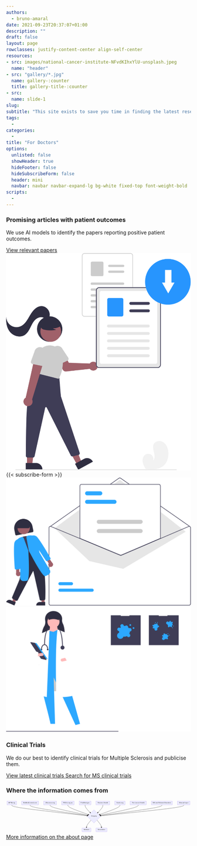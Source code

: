 ```yaml
---
authors:
  - bruno-amaral
date: 2021-09-23T20:37:07+01:00
description: ""
draft: false
layout: page
rowclasses: justify-content-center align-self-center
resources: 
- src: images/national-cancer-institute-NFvdKIhxYlU-unsplash.jpeg
  name: "header"
- src: "gallery/*.jpg"
  name: gallery-:counter
  title: gallery-title-:counter
- src:
  name: slide-1
slug:
subtitle: "This site exists to save you time in finding the latest research to help your patients."
tags: 
  - 
categories: 
  - 
title: "For Doctors"
options:
  unlisted: false
  showHeader: true
  hideFooter: false
  hideSubscribeForm: false
  header: mini
  navbar: navbar navbar-expand-lg bg-white fixed-top font-weight-bold
scripts:
  - 
---
```

</div>
<div class="row justify-content-center align-self-center mb-5 p-md-5 mb-5 ">

<div class="col-md-5 col-12 justify-content-center align-self-center align-left">
  <h3 class="title">Promising articles with patient outcomes</h3>
  <p class="lead font-weight-normal">We use AI models to identify the papers reporting positive patient outcomes.</p>
  <a href='/relevant/' class="btn btn-info btn-round btn-lg font-weight-bold " data-umami-event="click--doctors-page-download-articles-zip"> View relevant papers <i class="ml-1 fas fa-arrow-circle-right"></i></a>
</div>
<div class="col-md-5 col-12 align-self-center">
  <img src="images/undraw_export_files_re_99ar.svg" class="w-50 align-middle d-none d-md-block ml-auto mr-auto" alt="Email newsletter" loading="lazy" />
</div>  

</div>

<div class="row justify-content-center align-self-center mb-5 p-md-5 bg-grey">
<div class="col-md-5 col-12 justify-content-center align-self-center ">
  <div class="col-md-12 ml-auto mr-auto">
                {{< subscribe-form >}}
              </div>
</div>
  <div class="col-md-5 col-12 align-self-center">
    <img src="images/undraw_subscribe_vspl.svg" class="w-50 align-middle d-none d-md-block ml-auto mr-auto" alt="Email newsletter" loading="lazy" />
  </div>  
</div>

<!-- 
<div class="row justify-content-center align-self-center mb-5 p-md-5 mb-1 bg-grey">

<div class="col-md-4 col-12 justify-content-center align-self-center align-right mt-5">
  <img src="images/undraw_medicine_b1ol.svg" class="w-75 align-middle d-none d-md-block" alt="medical doctors" loading="lazy"/>
  </div>
  <div class="col-md-5 col-12 justify-content-center align-self-center mt-5">  
  <h3 class="title">The observatory</h3>
  <p class="lead font-weight-normal">Here you can customise a dashboard of current research and download the results.</p>
  <a href='{{< ref "/observatory/_index.md" >}}' class="btn btn-success btn-round btn-lg font-weight-bold " data-umami-event="click--doctors-page-observatory">Observatory <i class="mr-1 fas fa-arrow-circle-right"></i></a>
  
  </div>
</div>
-->





<div class="row justify-content-center align-self-center mb-5 p-md-5">
  <div class="col-md-4 col-12 align-self-center">
    <img src="images/undraw_medical_research_qg4d.svg" class="w-75 align-middle d-none d-md-block" alt="Email newsletter" loading="lazy" />
  </div>
  <div class="col-md-5 col-12 justify-content-center align-self-center">
    <h3 class="title">Clinical Trials</h3>
    <p class="lead font-weight-normal">We do our best to identify clinical trials for Multiple Sclerosis and publicise them.</p>
    <a href='{{< ref "/trials/_index.md" >}}' class="btn btn-info btn-round btn-lg font-weight-bold" data-umami-event="click--doctors-page-view-trials">View latest clinical trials <i class="ml-1 fas fa-arrow-circle-right"></i></a>
    <a href='{{< ref "/search/_index.md" >}}' class="btn btn-success btn-round btn-lg font-weight-bold" data-umami-event="click--doctors-page-search-trials">Search for MS clinical trials <i class="ml-1 fas fa-arrow-circle-right"></i></a>
    </div>
</div>

<div class="row justify-content-center align-self-center mb-5 p-md-5 bg-grey">
<div class="col-md-12"><h3 class="title text-center">Where the information comes from</h3></div>
<div class="col-md-10 mx-auto">
<svg aria-roledescription="flowchart-v2" role="graphics-document document" viewBox="-8 -8 1887.921875 329.3125" style="max-width: 100%;" xmlns="http://www.w3.org/2000/svg" width="100%" id="graph-div" height="100%" xmlns:xlink="http://www.w3.org/1999/xlink"><style>@import url("https://cdnjs.cloudflare.com/ajax/libs/font-awesome/6.4.0/css/all.min.css");'</style><style>#graph-div{font-family:"trebuchet ms",verdana,arial,sans-serif;font-size:16px;fill:#333;}#graph-div .error-icon{fill:#552222;}#graph-div .error-text{fill:#552222;stroke:#552222;}#graph-div .edge-thickness-normal{stroke-width:2px;}#graph-div .edge-thickness-thick{stroke-width:3.5px;}#graph-div .edge-pattern-solid{stroke-dasharray:0;}#graph-div .edge-pattern-dashed{stroke-dasharray:3;}#graph-div .edge-pattern-dotted{stroke-dasharray:2;}#graph-div .marker{fill:#333333;stroke:#333333;}#graph-div .marker.cross{stroke:#333333;}#graph-div svg{font-family:"trebuchet ms",verdana,arial,sans-serif;font-size:16px;}#graph-div .label{font-family:"trebuchet ms",verdana,arial,sans-serif;color:#333;}#graph-div .cluster-label text{fill:#333;}#graph-div .cluster-label span,#graph-div p{color:#333;}#graph-div .label text,#graph-div span,#graph-div p{fill:#333;color:#333;}#graph-div .node rect,#graph-div .node circle,#graph-div .node ellipse,#graph-div .node polygon,#graph-div .node path{fill:#ECECFF;stroke:#9370DB;stroke-width:1px;}#graph-div .flowchart-label text{text-anchor:middle;}#graph-div .node .label{text-align:center;}#graph-div .node.clickable{cursor:pointer;}#graph-div .arrowheadPath{fill:#333333;}#graph-div .edgePath .path{stroke:#333333;stroke-width:2.0px;}#graph-div .flowchart-link{stroke:#333333;fill:none;}#graph-div .edgeLabel{background-color:#e8e8e8;text-align:center;}#graph-div .edgeLabel rect{opacity:0.5;background-color:#e8e8e8;fill:#e8e8e8;}#graph-div .labelBkg{background-color:rgba(232, 232, 232, 0.5);}#graph-div .cluster rect{fill:#ffffde;stroke:#aaaa33;stroke-width:1px;}#graph-div .cluster text{fill:#333;}#graph-div .cluster span,#graph-div p{color:#333;}#graph-div div.mermaidTooltip{position:absolute;text-align:center;max-width:200px;padding:2px;font-family:"trebuchet ms",verdana,arial,sans-serif;font-size:12px;background:hsl(80, 100%, 96.2745098039%);border:1px solid #aaaa33;border-radius:2px;pointer-events:none;z-index:100;}#graph-div .flowchartTitleText{text-anchor:middle;font-size:18px;fill:#333;}#graph-div :root{--mermaid-font-family:"trebuchet ms",verdana,arial,sans-serif;}</style><g><marker orient="auto" markerHeight="12" markerWidth="12" markerUnits="userSpaceOnUse" refY="5" refX="10" viewBox="0 0 10 10" class="marker flowchart" id="flowchart-pointEnd"><path style="stroke-width: 1; stroke-dasharray: 1, 0;" class="arrowMarkerPath" d="M 0 0 L 10 5 L 0 10 z"></path></marker><marker orient="auto" markerHeight="12" markerWidth="12" markerUnits="userSpaceOnUse" refY="5" refX="0" viewBox="0 0 10 10" class="marker flowchart" id="flowchart-pointStart"><path style="stroke-width: 1; stroke-dasharray: 1, 0;" class="arrowMarkerPath" d="M 0 5 L 10 10 L 10 0 z"></path></marker><marker orient="auto" markerHeight="11" markerWidth="11" markerUnits="userSpaceOnUse" refY="5" refX="11" viewBox="0 0 10 10" class="marker flowchart" id="flowchart-circleEnd"><circle style="stroke-width: 1; stroke-dasharray: 1, 0;" class="arrowMarkerPath" r="5" cy="5" cx="5"></circle></marker><marker orient="auto" markerHeight="11" markerWidth="11" markerUnits="userSpaceOnUse" refY="5" refX="-1" viewBox="0 0 10 10" class="marker flowchart" id="flowchart-circleStart"><circle style="stroke-width: 1; stroke-dasharray: 1, 0;" class="arrowMarkerPath" r="5" cy="5" cx="5"></circle></marker><marker orient="auto" markerHeight="11" markerWidth="11" markerUnits="userSpaceOnUse" refY="5.2" refX="12" viewBox="0 0 11 11" class="marker cross flowchart" id="flowchart-crossEnd"><path style="stroke-width: 2; stroke-dasharray: 1, 0;" class="arrowMarkerPath" d="M 1,1 l 9,9 M 10,1 l -9,9"></path></marker><marker orient="auto" markerHeight="11" markerWidth="11" markerUnits="userSpaceOnUse" refY="5.2" refX="-1" viewBox="0 0 11 11" class="marker cross flowchart" id="flowchart-crossStart"><path style="stroke-width: 2; stroke-dasharray: 1, 0;" class="arrowMarkerPath" d="M 1,1 l 9,9 M 10,1 l -9,9"></path></marker><g class="root"><g class="clusters"></g><g class="edgePaths"><path marker-end="url(#flowchart-pointEnd)" style="fill:none;" class="edge-thickness-normal edge-pattern-solid flowchart-link LS-APTA LE-Gregory" id="L-APTA-Gregory-0" d="M49.58984375,39L49.58984375,43.166666666666664C49.58984375,47.333333333333336,49.58984375,55.666666666666664,179.52351241548354,74.23918289701645C309.45718108096713,92.81169912736623,569.3245184119343,121.62339825473242,699.2581870774178,136.02924781841554L829.1918557429013,150.43509738209863"></path><path marker-end="url(#flowchart-pointEnd)" style="fill:none;" class="edge-thickness-normal edge-pattern-solid flowchart-link LS-BioMedCentral LE-Gregory" id="L-BioMedCentral-Gregory-0" d="M236.8828125,39L236.8828125,43.166666666666664C236.8828125,47.333333333333336,236.8828125,55.666666666666664,335.882451351803,73.95771791903034C434.88209020360597,92.24876917139402,632.8813679072119,120.49753834278802,731.8810067590149,134.62192292848502L830.880645610818,148.74630751418204"></path><path marker-end="url(#flowchart-pointEnd)" style="fill:none;" class="edge-thickness-normal edge-pattern-solid flowchart-link LS-JNeurosci LE-Gregory" id="L-JNeurosci-Gregory-0" d="M441.38671875,39L441.38671875,43.166666666666664C441.38671875,47.333333333333336,441.38671875,55.666666666666664,506.832316305676,73.42777484015734C572.277913861352,91.18888301364802,703.1691089727041,118.37776602729603,768.6147065283799,131.97220753412003L834.0603040840559,145.56664904094404"></path><path marker-end="url(#flowchart-pointEnd)" style="fill:none;" class="edge-thickness-normal edge-pattern-solid flowchart-link LS-PEDro LE-Gregory" id="L-PEDro-Gregory-0" d="M623.01953125,39L623.01953125,43.166666666666664C623.01953125,47.333333333333336,623.01953125,55.666666666666664,659.1695518253985,72.45121640376819C695.3195724007969,89.23576614086971,767.6196135515938,114.47153228173944,803.7696341269924,127.0894153521743L839.9196547023909,139.70729842260917"></path><path marker-end="url(#flowchart-pointEnd)" style="fill:none;" class="edge-thickness-normal edge-pattern-solid flowchart-link LS-PubMed LE-Gregory" id="L-PubMed-Gregory-0" d="M798.7109375,39L798.7109375,43.166666666666664C798.7109375,47.333333333333336,798.7109375,55.666666666666664,808.3623667653541,69.66790667214603C818.0137960307079,83.66914667762539,837.3166545614158,103.3382933552508,846.9680838267699,113.17286669406349L856.6195130921238,123.00744003287619"></path><path marker-end="url(#flowchart-pointEnd)" style="fill:none;" class="edge-thickness-normal edge-pattern-solid flowchart-link LS-Reuters LE-Gregory" id="L-Reuters-Gregory-0" d="M980.54296875,39L980.54296875,43.166666666666664C980.54296875,47.333333333333336,980.54296875,55.666666666666664,971.0582061513127,69.66790667214603C961.5734435526255,83.66914667762539,942.6039183552508,103.3382933552508,933.1191557565635,113.17286669406349L923.6343931578762,123.00744003287619"></path><path marker-end="url(#flowchart-pointEnd)" style="fill:none;" class="edge-thickness-normal edge-pattern-solid flowchart-link LS-Scielo LE-Gregory" id="L-Scielo-Gregory-0" d="M1154.88671875,39L1154.88671875,43.166666666666664C1154.88671875,47.333333333333336,1154.88671875,55.666666666666664,1119.1170241667116,72.44026635421157C1083.347329583423,89.21386604175648,1011.8079404168462,114.42773208351296,976.0382458335579,127.0346651043912L940.2685512502694,139.64159812526944"></path><path marker-end="url(#flowchart-pointEnd)" style="fill:none;" class="edge-thickness-normal edge-pattern-solid flowchart-link LS-TheLancet LE-Gregory" id="L-TheLancet-Gregory-0" d="M1342.046875,39L1342.046875,43.166666666666664C1342.046875,47.333333333333336,1342.046875,55.666666666666664,1276.0861411915305,73.44258650403053C1210.1254073830612,91.21850634139439,1078.2039397661222,118.43701268278875,1012.2432059576527,132.04626585348595L946.2824721491831,145.65551902418312"></path><path marker-end="url(#flowchart-pointEnd)" style="fill:none;" class="edge-thickness-normal edge-pattern-solid flowchart-link LS-MsRelDis LE-Gregory" id="L-MsRelDis-Gregory-0" d="M1583.77734375,39L1583.77734375,43.166666666666664C1583.77734375,47.333333333333336,1583.77734375,55.666666666666664,1478.1170930828375,74.03148110367097C1372.4568424156753,92.39629554067528,1161.1363410813506,120.79259108135057,1055.4760904141883,134.9907388516882L949.8158397470258,149.18888662202585"></path><path marker-end="url(#flowchart-pointEnd)" style="fill:none;" class="edge-thickness-normal edge-pattern-solid flowchart-link LS-Manual LE-Gregory" id="L-Manual-Gregory-0" d="M1806.8203125,39L1806.8203125,43.166666666666664C1806.8203125,47.333333333333336,1806.8203125,55.666666666666664,1664.2795223263336,74.32476972216689C1521.738732152667,92.98287277766711,1236.6571518053343,121.96574555533421,1094.1163616316678,136.4571819441678L951.5755714580013,150.94861833300132"></path><path marker-end="url(#flowchart-pointEnd)" style="fill:none;" class="edge-thickness-normal edge-pattern-solid flowchart-link LS-Gregory LE-Website" id="L-Gregory-Website-0" d="M859.4921631692927,194.1777100442927L851.7359823285773,203.36684170357725C843.9798014878619,212.55597336286178,828.4674398064309,230.9342366814309,820.7112589657154,244.29003500738213C812.955078125,257.6458333333333,812.955078125,265.9791666666667,812.955078125,270.1458333333333L812.955078125,274.3125"></path><path marker-end="url(#flowchart-pointEnd)" style="fill:none;" class="edge-thickness-normal edge-pattern-solid flowchart-link LS-Gregory LE-Newsletter" id="L-Gregory-Newsletter-0" d="M920.7617430807073,194.1777100442927L928.3512572547561,203.36684170357725C935.9407714288049,212.55597336286178,951.1197997769024,230.9342366814309,958.7093139509512,244.29003500738213C966.298828125,257.6458333333333,966.298828125,265.9791666666667,966.298828125,270.1458333333333L966.298828125,274.3125"></path></g><g class="edgeLabels"><g class="edgeLabel"><g transform="translate(0, 0)" class="label"><foreignObject height="0" width="0"><div style="display: inline-block; white-space: nowrap;" xmlns="http://www.w3.org/1999/xhtml"><span class="edgeLabel"></span></div></foreignObject></g></g><g class="edgeLabel"><g transform="translate(0, 0)" class="label"><foreignObject height="0" width="0"><div style="display: inline-block; white-space: nowrap;" xmlns="http://www.w3.org/1999/xhtml"><span class="edgeLabel"></span></div></foreignObject></g></g><g class="edgeLabel"><g transform="translate(0, 0)" class="label"><foreignObject height="0" width="0"><div style="display: inline-block; white-space: nowrap;" xmlns="http://www.w3.org/1999/xhtml"><span class="edgeLabel"></span></div></foreignObject></g></g><g class="edgeLabel"><g transform="translate(0, 0)" class="label"><foreignObject height="0" width="0"><div style="display: inline-block; white-space: nowrap;" xmlns="http://www.w3.org/1999/xhtml"><span class="edgeLabel"></span></div></foreignObject></g></g><g class="edgeLabel"><g transform="translate(0, 0)" class="label"><foreignObject height="0" width="0"><div style="display: inline-block; white-space: nowrap;" xmlns="http://www.w3.org/1999/xhtml"><span class="edgeLabel"></span></div></foreignObject></g></g><g class="edgeLabel"><g transform="translate(0, 0)" class="label"><foreignObject height="0" width="0"><div style="display: inline-block; white-space: nowrap;" xmlns="http://www.w3.org/1999/xhtml"><span class="edgeLabel"></span></div></foreignObject></g></g><g class="edgeLabel"><g transform="translate(0, 0)" class="label"><foreignObject height="0" width="0"><div style="display: inline-block; white-space: nowrap;" xmlns="http://www.w3.org/1999/xhtml"><span class="edgeLabel"></span></div></foreignObject></g></g><g class="edgeLabel"><g transform="translate(0, 0)" class="label"><foreignObject height="0" width="0"><div style="display: inline-block; white-space: nowrap;" xmlns="http://www.w3.org/1999/xhtml"><span class="edgeLabel"></span></div></foreignObject></g></g><g class="edgeLabel"><g transform="translate(0, 0)" class="label"><foreignObject height="0" width="0"><div style="display: inline-block; white-space: nowrap;" xmlns="http://www.w3.org/1999/xhtml"><span class="edgeLabel"></span></div></foreignObject></g></g><g class="edgeLabel"><g transform="translate(0, 0)" class="label"><foreignObject height="0" width="0"><div style="display: inline-block; white-space: nowrap;" xmlns="http://www.w3.org/1999/xhtml"><span class="edgeLabel"></span></div></foreignObject></g></g><g class="edgeLabel"><g transform="translate(0, 0)" class="label"><foreignObject height="0" width="0"><div style="display: inline-block; white-space: nowrap;" xmlns="http://www.w3.org/1999/xhtml"><span class="edgeLabel"></span></div></foreignObject></g></g><g class="edgeLabel"><g transform="translate(0, 0)" class="label"><foreignObject height="0" width="0"><div style="display: inline-block; white-space: nowrap;" xmlns="http://www.w3.org/1999/xhtml"><span class="edgeLabel"></span></div></foreignObject></g></g></g><g class="nodes"><g transform="translate(49.58984375, 19.5)" id="flowchart-APTA-186" class="node default default flowchart-label"><rect height="39" width="99.1796875" y="-19.5" x="-49.58984375" ry="0" rx="0" style="" class="basic label-container"></rect><g transform="translate(-42.08984375, -12)" style="" class="label"><rect></rect><foreignObject height="24" width="84.1796875"><div style="display: inline-block; white-space: nowrap;" xmlns="http://www.w3.org/1999/xhtml"><span class="nodeLabel"><i class="fa fa-newspaper"></i> APTA.org</span></div></foreignObject></g></g><g transform="translate(889.626953125, 156.65625)" id="flowchart-Gregory-187" class="node default default flowchart-label"><polygon style="" transform="translate(-67.65625,67.65625)" class="label-container" points="67.65625,0 135.3125,-67.65625 67.65625,-135.3125 0,-67.65625"></polygon><g transform="translate(-40.65625, -12)" style="" class="label"><rect></rect><foreignObject height="24" width="81.3125"><div style="display: inline-block; white-space: nowrap;" xmlns="http://www.w3.org/1999/xhtml"><span class="nodeLabel"><i class="fa fa-robot"></i> Gregory</span></div></foreignObject></g></g><g transform="translate(236.8828125, 19.5)" id="flowchart-BioMedCentral-188" class="node default default flowchart-label"><rect height="39" width="175.40625" y="-19.5" x="-87.703125" ry="0" rx="0" style="" class="basic label-container"></rect><g transform="translate(-80.203125, -12)" style="" class="label"><rect></rect><foreignObject height="24" width="160.40625"><div style="display: inline-block; white-space: nowrap;" xmlns="http://www.w3.org/1999/xhtml"><span class="nodeLabel"><i class="fa fa-newspaper"></i> BioMedCentral.com</span></div></foreignObject></g></g><g transform="translate(441.38671875, 19.5)" id="flowchart-JNeurosci-190" class="node default default flowchart-label"><rect height="39" width="133.6015625" y="-19.5" x="-66.80078125" ry="0" rx="0" style="" class="basic label-container"></rect><g transform="translate(-59.30078125, -12)" style="" class="label"><rect></rect><foreignObject height="24" width="118.6015625"><div style="display: inline-block; white-space: nowrap;" xmlns="http://www.w3.org/1999/xhtml"><span class="nodeLabel"><i class="fa fa-newspaper"></i> JNeurosci.org</span></div></foreignObject></g></g><g transform="translate(623.01953125, 19.5)" id="flowchart-PEDro-192" class="node default default flowchart-label"><rect height="39" width="129.6640625" y="-19.5" x="-64.83203125" ry="0" rx="0" style="" class="basic label-container"></rect><g transform="translate(-57.33203125, -12)" style="" class="label"><rect></rect><foreignObject height="24" width="114.6640625"><div style="display: inline-block; white-space: nowrap;" xmlns="http://www.w3.org/1999/xhtml"><span class="nodeLabel"><i class="fa fa-newspaper"></i> PEDro.org.au</span></div></foreignObject></g></g><g transform="translate(798.7109375, 19.5)" id="flowchart-PubMed-194" class="node default default flowchart-label"><rect height="39" width="121.71875" y="-19.5" x="-60.859375" ry="0" rx="0" style="" class="basic label-container"></rect><g transform="translate(-53.359375, -12)" style="" class="label"><rect></rect><foreignObject height="24" width="106.71875"><div style="display: inline-block; white-space: nowrap;" xmlns="http://www.w3.org/1999/xhtml"><span class="nodeLabel"><i class="fa fa-newspaper"></i> PubMed.gov</span></div></foreignObject></g></g><g transform="translate(980.54296875, 19.5)" id="flowchart-Reuters-196" class="node default default flowchart-label"><rect height="39" width="141.9453125" y="-19.5" x="-70.97265625" ry="0" rx="0" style="" class="basic label-container"></rect><g transform="translate(-63.47265625, -12)" style="" class="label"><rect></rect><foreignObject height="24" width="126.9453125"><div style="display: inline-block; white-space: nowrap;" xmlns="http://www.w3.org/1999/xhtml"><span class="nodeLabel"><i class="fa fa-newspaper"></i> Reuters Health</span></div></foreignObject></g></g><g transform="translate(1154.88671875, 19.5)" id="flowchart-Scielo-198" class="node default default flowchart-label"><rect height="39" width="106.7421875" y="-19.5" x="-53.37109375" ry="0" rx="0" style="" class="basic label-container"></rect><g transform="translate(-45.87109375, -12)" style="" class="label"><rect></rect><foreignObject height="24" width="91.7421875"><div style="display: inline-block; white-space: nowrap;" xmlns="http://www.w3.org/1999/xhtml"><span class="nodeLabel"><i class="fa fa-newspaper"></i> Scielo.org</span></div></foreignObject></g></g><g transform="translate(1342.046875, 19.5)" id="flowchart-TheLancet-200" class="node default default flowchart-label"><rect height="39" width="167.578125" y="-19.5" x="-83.7890625" ry="0" rx="0" style="" class="basic label-container"></rect><g transform="translate(-76.2890625, -12)" style="" class="label"><rect></rect><foreignObject height="24" width="152.578125"><div style="display: inline-block; white-space: nowrap;" xmlns="http://www.w3.org/1999/xhtml"><span class="nodeLabel"><i class="fa fa-newspaper"></i> The Lancet Health</span></div></foreignObject></g></g><g transform="translate(1583.77734375, 19.5)" id="flowchart-MsRelDis-202" class="node default default flowchart-label"><rect height="39" width="215.8828125" y="-19.5" x="-107.94140625" ry="0" rx="0" style="" class="basic label-container"></rect><g transform="translate(-100.44140625, -12)" style="" class="label"><rect></rect><foreignObject height="24" width="200.8828125"><div style="display: inline-block; white-space: nowrap;" xmlns="http://www.w3.org/1999/xhtml"><span class="nodeLabel"><i class="fa fa-newspaper"></i> MS and Related Disorders</span></div></foreignObject></g></g><g transform="translate(1806.8203125, 19.5)" id="flowchart-Manual-204" class="node default default flowchart-label"><rect height="39" width="130.203125" y="-19.5" x="-65.1015625" ry="0" rx="0" style="" class="basic label-container"></rect><g transform="translate(-57.6015625, -12)" style="" class="label"><rect></rect><foreignObject height="24" width="115.203125"><div style="display: inline-block; white-space: nowrap;" xmlns="http://www.w3.org/1999/xhtml"><span class="nodeLabel"><i class="fa fa-keyboard"></i> Manual Input</span></div></foreignObject></g></g><g transform="translate(812.955078125, 293.8125)" id="flowchart-Website-207" class="node default default flowchart-label"><rect height="39" width="92.46875" y="-19.5" x="-46.234375" ry="5" rx="5" style="" class="basic label-container"></rect><g transform="translate(-38.734375, -12)" style="" class="label"><rect></rect><foreignObject height="24" width="77.46875"><div style="display: inline-block; white-space: nowrap;" xmlns="http://www.w3.org/1999/xhtml"><span class="nodeLabel"><i class="fa fa-globe"></i> Website</span></div></foreignObject></g></g><g transform="translate(966.298828125, 293.8125)" id="flowchart-Newsletter-209" class="node default default flowchart-label"><rect height="39" width="114.21875" y="-19.5" x="-57.109375" ry="5" rx="5" style="" class="basic label-container"></rect><g transform="translate(-49.609375, -12)" style="" class="label"><rect></rect><foreignObject height="24" width="99.21875"><div style="display: inline-block; white-space: nowrap;" xmlns="http://www.w3.org/1999/xhtml"><span class="nodeLabel"><i class="fa fa-envelope"></i> Newsletter</span></div></foreignObject></g></g></g></g></g></svg>
</div>
<div class="col-md-12 text-center">
  <a href='{{< ref "/about/index.md" >}}' class="btn btn-primary btn-round btn-lg font-weight-bold" data-umami-event="click--doctors-page-link-about-page">More information on the about page <i class="fas fa-arrow-circle-right"></i></a>
</div>
</div>

